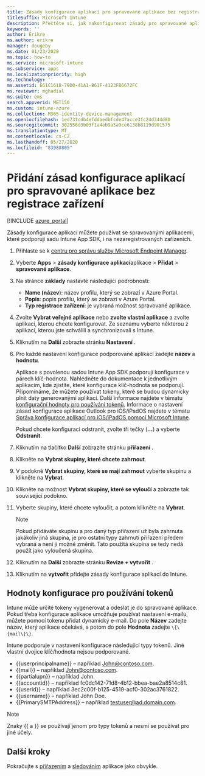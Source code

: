 ```yaml
---
title: Zásady konfigurace aplikací pro spravované aplikace bez registrace zařízení
titleSuffix: Microsoft Intune
description: Přečtěte si, jak nakonfigurovat zásady pro spravované aplikace bez registrace zařízení.
keywords: ''
author: Erikre
ms.author: erikre
manager: dougeby
ms.date: 01/23/2020
ms.topic: how-to
ms.service: microsoft-intune
ms.subservice: apps
ms.localizationpriority: high
ms.technology: ''
ms.assetid: E61C1618-79D0-41A1-B61F-4123FB6672FC
ms.reviewer: mghadial
ms.suite: ems
search.appverid: MET150
ms.custom: intune-azure
ms.collection: M365-identity-device-management
ms.openlocfilehash: 1ed731cdb4efddaedbfcde47acce3fc24d344d80
ms.sourcegitcommit: 302556d3b03f1a4eb9a5a9ce6138b8119d901575
ms.translationtype: MT
ms.contentlocale: cs-CZ
ms.lasthandoff: 05/27/2020
ms.locfileid: "83988805"
---
```

# <a name="add-app-configuration-policies-for-managed-apps-without-device-enrollment"></a>Přidání zásad konfigurace aplikací pro spravované aplikace bez registrace zařízení

[!INCLUDE [azure_portal](../includes/azure_portal.md)]

Zásady konfigurace aplikací můžete používat se spravovanými aplikacemi, které podporují sadu Intune App SDK, i na nezaregistrovaných zařízeních. 

1. Přihlaste se k [centru pro správu služby Microsoft Endpoint Manager](https://go.microsoft.com/fwlink/?linkid=2109431).
2. Vyberte **Apps**  >  **zásady konfigurace aplikací**aplikace  >  **Přidat**  >  **spravované aplikace**.
3. Na stránce **základy** nastavte následující podrobnosti:
    - **Name (název**): název profilu, který se zobrazí v Azure Portal.
    - **Popis**: popis profilu, který se zobrazí v Azure Portal.
    - **Typ registrace zařízení**: je vybraná možnost spravované aplikace.
4. Zvolte **Vybrat veřejné aplikace** nebo **zvolte vlastní aplikace** a zvolte aplikaci, kterou chcete konfigurovat. Ze seznamu vyberte některou z aplikací, kterou jste schválili a synchronizovali s Intune.
5. Kliknutím na **Další** zobrazte stránku **Nastavení** .
6. Pro každé nastavení konfigurace podporované aplikací zadejte **název** a **hodnotu**. 

   Aplikace s povolenou sadou Intune App SDK podporují konfigurace v párech klíč-hodnota. Nahlédněte do dokumentace k jednotlivým aplikacím, kde zjistíte, které konfigurace klíč-hodnota se podporují. Připomínáme, že můžete používat tokeny, které se budou dynamicky plnit daty generovanými aplikací. Další informace najdete v tématu [konfigurační hodnoty pro používání tokenů](app-configuration-policies-managed-app.md#configuration-values-for-using-tokens). Informace o nastavení zásad konfigurace aplikace Outlook pro iOS/iPadOS najdete v tématu [Správa konfigurace aplikací pro iOS/iPadOS pomocí Microsoft Intune](https://technet.microsoft.com/library/mt813789(v=exchg.150).aspx).

    Pokud chcete konfiguraci odstranit, zvolte tři tečky (**…**) a vyberte **Odstranit**.  

7. Kliknutím na tlačítko **Další** zobrazíte stránku **přiřazení** .
8. Klikněte na **Vybrat skupiny, které chcete zahrnout**.
9. V podokně **Vybrat skupiny, které se mají zahrnout** vyberte skupinu a klikněte na **Vybrat**.
10. Klikněte na možnost **Vybrat skupiny, které se vyloučí** a zobrazte tak související podokno.
11. Vyberte skupiny, které chcete vyloučit, a potom klikněte na **Vybrat**.

    >[!NOTE]
    >Pokud přidáváte skupinu a pro daný typ přiřazení už byla zahrnuta jakákoliv jiná skupina, je pro ostatní typy zahrnutí přiřazení předem vybraná a není ji možné změnit. Tato použitá skupina se tedy nedá použít jako vyloučená skupina.

12. Kliknutím na **Další** zobrazte stránku **Revize + vytvořit** .
13. Kliknutím na **vytvořit** přidejte zásady konfigurace aplikací do Intune.

## <a name="configuration-values-for-using-tokens"></a>Hodnoty konfigurace pro používání tokenů

Intune může určité tokeny vygenerovat a odeslat je do spravované aplikace. Pokud třeba konfigurace aplikace umožňuje používat nastavení e-mailu, můžete pomocí tokenu přidat dynamický e-mail. Do pole **Název** zadejte název, který aplikace očekává, a potom do pole **Hodnota** zadejte `\{\{mail\}\}`.

Intune podporuje v nastavení konfigurace následující typy tokenů. Jiné vlastní dvojice klíč/hodnota nejsou podporované.

- \{\{userprincipalname\}\} – například John@contoso.com.
- \{\{mail\}\} – například John@contoso.com.
- \{\{partialupn\}\} – například John.
- \{\{accountid\}\} – například fc0dc142-71d8-4b12-bbea-bae2a8514c81.
- \{\{userid\}\} – například 3ec2c00f-b125-4519-acf0-302ac3761822.
- \{\{username\}\} – například John Doe.
- \{\{PrimarySMTPAddress\}\} – například testuser@ad.domain.com.

> [!Note]  
> Znaky \{\{ a \}\} se používají jenom pro typy tokenů a nesmí se používat pro jiné účely.

## <a name="next-steps"></a>Další kroky

Pokračujte s [přiřazením](apps-deploy.md) a [sledováním](apps-monitor.md) aplikace jako obvykle.
